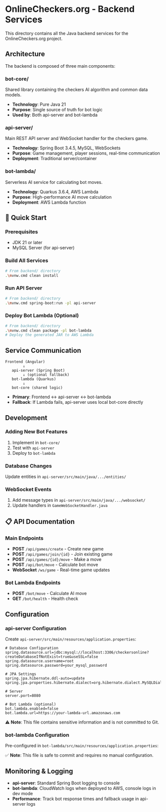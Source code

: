# OnlineCheckers.org - Backend Services

This directory contains all the Java backend services for the OnlineCheckers.org project.

## Architecture

The backend is composed of three main components:

### bot-core/
Shared library containing the checkers AI algorithm and common data models.
- **Technology**: Pure Java 21
- **Purpose**: Single source of truth for bot logic
- **Used by**: Both api-server and bot-lambda

### api-server/
Main REST API server and WebSocket handler for the checkers game.
- **Technology**: Spring Boot 3.4.5, MySQL, WebSockets
- **Purpose**: Game management, player sessions, real-time communication
- **Deployment**: Traditional server/container

### bot-lambda/
Serverless AI service for calculating bot moves.
- **Technology**: Quarkus 3.6.4, AWS Lambda
- **Purpose**: High-performance AI move calculation
- **Deployment**: AWS Lambda function

## 🚀 Quick Start

### Prerequisites
- JDK 21 or later
- MySQL Server (for api-server)

### Build All Services
```bash
# From backend/ directory
.\mvnw.cmd clean install
```

### Run API Server
```bash
# From backend/ directory  
.\mvnw.cmd spring-boot:run -pl api-server
```

### Deploy Bot Lambda (Optional)
```bash
# From backend/ directory
.\mvnw.cmd clean package -pl bot-lambda
# Deploy the generated JAR to AWS Lambda
```

## Service Communication

```
Frontend (Angular)
        ↓
   api-server (Spring Boot)
        ↓ (optional fallback)
   bot-lambda (Quarkus)
        ↓
   bot-core (shared logic)
```

- **Primary**: Frontend ↔ api-server ↔ bot-lambda
- **Fallback**: If Lambda fails, api-server uses local bot-core directly

## Development

### Adding New Bot Features
1. Implement in `bot-core/`
2. Test with `api-server`
3. Deploy to `bot-lambda`

### Database Changes
Update entities in `api-server/src/main/java/.../entities/`

### WebSocket Events
1. Add message types in `api-server/src/main/java/.../websocket/`
2. Update handlers in `GameWebSocketHandler.java`

## 📋 API Documentation

### Main Endpoints
- **POST** `/api/games/create` - Create new game
- **POST** `/api/games/join/{id}` - Join existing game  
- **POST** `/api/games/{id}/move` - Make a move
- **POST** `/api/bot/move` - Calculate bot move
- **WebSocket** `/ws/game` - Real-time game updates

### Bot Lambda Endpoints
- **POST** `/bot/move` - Calculate AI move
- **GET** `/bot/health` - Health check

## Configuration

### api-server Configuration
Create `api-server/src/main/resources/application.properties`:

```properties
# Database Configuration
spring.datasource.url=jdbc:mysql://localhost:3306/checkersonline?createDatabaseIfNotExist=true&useSSL=false
spring.datasource.username=root
spring.datasource.password=your_mysql_password

# JPA Settings
spring.jpa.hibernate.ddl-auto=update
spring.jpa.properties.hibernate.dialect=org.hibernate.dialect.MySQLDialect

# Server
server.port=8080

# Bot Lambda (optional)
bot.lambda.enabled=false
bot.lambda.url=https://your-lambda-url.amazonaws.com
```

⚠️ **Note**: This file contains sensitive information and is not committed to Git.

### bot-lambda Configuration
Pre-configured in `bot-lambda/src/main/resources/application.properties`:

✅ **Note**: This file is safe to commit and requires no manual configuration.

## Monitoring & Logging

- **api-server**: Standard Spring Boot logging to console
- **bot-lambda**: CloudWatch logs when deployed to AWS, console logs in dev mode
- **Performance**: Track bot response times and fallback usage in api-server logs